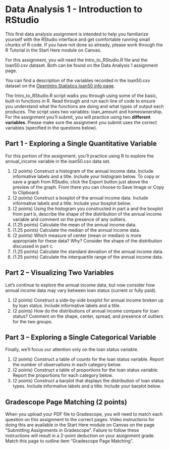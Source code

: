 # Data Analysis 1 - Introduction to RStudio
This first data analysis assignment is intended to help you familiarize yourself with the RStudio interface and get comfortable running small chunks of R code. If you have not done so already, please work through the R Tutorial in the Start Here module on Canvas.

For this assignment, you will need the Intro_to_RStudio.R file and the loan50.csv dataset. Both can be found on the Data Analysis 1 assignment page.

You can find a description of the variables recorded in the loan50.csv dataset on the [OpenIntro Statistics loan50 info page](https://www.openintro.org/data/index.php?data=loan50).

The Intro_to_RStudio.R script walks you through using some of the basic, built-in functions in R. Read through and run each line of code to ensure you understand what the functions are doing and what types of output each produces. The script uses two variables: loan_amount and homeownership. For the assignment you’ll submit, you will practice using two **different variables**. Please make sure the assignment you submit uses the correct variables (specified in the questions below).

## Part 1 - Exploring a Single Quantitative Variable
For this portion of the assignment, you’ll practice using R to explore the annual_income variable in the loan50.csv data set.
1. (2 points) Construct a histogram of the annual income data. Include informative labels and a title. Include your histogram below. To copy or save a graph from RStudio, click the Export button just above the preview of the graph. From there you can choose to Save Image or Copy to Clipboard.
2. (2 points) Construct a boxplot of the annual income data. Include informative labels and a title. Include your boxplot below.
3. (2 points) Using the histogram you constructed in part a and the boxplot from part b, describe the shape of the distribution of the annual income variable and comment on the presence of any outliers.
4. (1.25 points) Calculate the mean of the annual income data.
5. (1.25 points) Calculate the median of the annual income data.
6. (2 points) Which measure of center (mean or median) is more appropriate for these data? Why? Consider the shape of the distribution discussed in part c.
7. (1.25 points) Calculate the standard deviation of the annual income data.
8. (1.25 points) Calculate the interquartile range of the annual income data.

## Part 2 – Visualizing Two Variables
Let’s continue to explore the annual income data, but now consider how annual income data may vary between loan status (current or fully paid).
1. (2 points) Construct a side-by-side boxplot for annual income broken up by loan status. Include informative labels and a title.
2. (2 points) How do the distributions of annual income compare for loan status? Comment on the shape, center, spread, and presence of outliers for the two groups.

## Part 3 – Exploring a Single Categorical Variable
Finally, we’ll focus our attention only on the loan status variable.
1. (2 points) Construct a table of counts for the loan status variable. Report the number of observations in each category below.
2. (2 points) Construct a table of proportions for the loan status variable. Report the proportions for each category below.
3. (2 points) Construct a barplot that displays the distribution of loan status types. Include informative labels and a title. Include your barplot below.

## Gradescope Page Matching (2 points) 
When you upload your PDF file to Gradescope, you will need to match each question on this assignment to the correct pages. Video instructions for doing this are available in the Start Here module on Canvas on the page “Submitting Assignments in Gradescope”. Failure to follow these instructions will result in a 2-point deduction on your assignment grade. Match this page to outline item “Gradescope Page Matching”.
